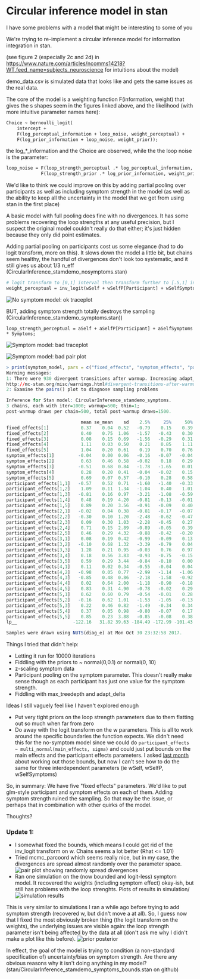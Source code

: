 
# Circular inference model in stan

I have some problems with a model that might be interesting to some of you

We're trying to re-implement a circular inference model for information integration in stan.

(see figure 2 (especially 2c and 2d) in https://www.nature.com/articles/ncomms14218?WT.feed_name=subjects_neuroscience for intuitions about the model)

demo_data.csv is simulated data that looks like and gets the same issues as the real data.

The core of the model is a weighting function F(information, weight) that gives the s shapes seem in the figures linked above, and the likelihood (with more intuitive parameter names here):

```stan
Choice ~ bernoulli_logit(
    intercept + 
    F(log_perceptual_information + loop_noise, weight_perceptual) +
    F(log_prior_information + loop_noise, weight_prior));
```

the log_*_information and the Choice are observed, while the the loop noise is the parameter:

```stan
loop_noise = F(loop_strength_perceptual .* log_perceptual_information, weight_perceptual) +
             F(loop_strength_prior .* log_prior_information, weight_prior);
```

We'd like to think we could improve on this by adding partial pooling over participants as well as including symptom strength in the model (as well as the ability to keep all the uncertainty in the model that we get from using stan in the first place)

A basic model with full pooling does fine with no divergences. It has some problems recovering the loop strengths at any useful precision, but I suspect the original model couldn't really do that either; it's just hidden because they only did point estimates.

Adding partial pooling on participants cost us some elegance (had to do logit transform, more on this). It slows down the model a little bit, but chains seem healthy, the handful of divergences don't look too systematic, and it still gives us about 1/3 n_eff
(CircularInference_stamdemo_nosymptoms.stan)

```stan
# logit transform to [0,1] interval then transform further to [.5,1] interval
weight_perceptual = inv_logit(wSelf + wSelfP[Participant] + wSelfSymptoms * Symptoms)/2+.5;
```

![No symptom model: ok traceplot](png/nosymptoms_oktrace.png)

BUT, adding symptom strength totally destroys the sampling
(CircularInference_stamdemo_symptoms.stan))
```
loop_strength_perceptual = aSelf + aSelfP[Participant] + aSelfSymptoms * Symptoms;
```

![Symptom model: bad traceplot](png/symptoms_badtrace.png)

![Symptom model: bad pair plot](png/symptom_pairs_divergent.png)

```R
> print(symptom_model, pars = c("fixed_effects", "symptom_effects", "participant_effects", "lp__"))
Warning messages:
1: There were 930 divergent transitions after warmup. Increasing adapt_delta above 0.99 may help. See
http://mc-stan.org/misc/warnings.html#divergent-transitions-after-warmup
2: Examine the pairs() plot to diagnose sampling problems

Inference for Stan model: CircularInference_stamdemo_symptoms.
3 chains, each with iter=1000; warmup=500; thin=1; 
post-warmup draws per chain=500, total post-warmup draws=1500.

                            mean se_mean    sd    2.5%     25%     50%    75%  97.5% n_eff Rhat
fixed_effects[1]            0.37    0.04  0.52   -0.79    0.15    0.39   0.52   1.45   159 1.01
fixed_effects[2]            0.40    0.75  1.06   -1.57   -0.43    0.30   1.55   1.77     2 1.82
fixed_effects[3]            0.08    0.15  0.69   -1.56   -0.29    0.31   0.39   1.44    21 1.05
fixed_effects[4]            1.11    0.03  0.50    0.21    0.85    1.11   1.25   2.33   284 1.01
fixed_effects[5]            1.04    0.20  0.61    0.19    0.70    0.76   1.38   2.49     9 1.11
symptom_effects[1]         -0.04    0.00  0.06   -0.16   -0.07   -0.04  -0.02   0.07   212 1.01
symptom_effects[2]          0.63    0.46  0.58   -0.02    0.18    0.29   1.37   1.53     2 4.49
symptom_effects[3]         -0.51    0.68  0.84   -1.78   -1.65    0.01   0.12   0.28     2 9.44
symptom_effects[4]          0.28    0.20  0.41   -0.04   -0.02    0.15   0.41   1.53     4 1.21
symptom_effects[5]          0.69    0.07  0.57   -0.10    0.28    0.58   1.02   1.96    71 1.04
participant_effects[1,1]   -0.57    0.52  0.71   -1.60   -1.40   -0.33   0.00   0.58     2 2.11
participant_effects[1,2]    1.09    0.11  1.34   -1.04    0.40    1.01   1.44   4.53   137 1.02
participant_effects[1,3]   -0.81    0.16  0.97   -3.21   -1.08   -0.59  -0.47   0.92    35 1.05
participant_effects[1,4]    0.48    0.19  4.20   -0.81   -0.13   -0.01   0.28   3.69   501 1.01
participant_effects[1,5]    0.89    0.20  3.56   -0.91   -0.09    0.40   1.31   4.59   307 1.02
participant_effects[2,1]   -0.02    0.04  0.38   -0.81   -0.17   -0.07   0.13   0.84    98 1.05
participant_effects[2,2]   -0.30    0.10  1.20   -2.48   -0.62   -0.47   0.00   2.43   137 1.01
participant_effects[2,3]    0.09    0.30  1.03   -2.28   -0.45    0.27   0.65   1.97    12 1.08
participant_effects[2,4]    0.71    0.15  2.89   -0.89   -0.05    0.39   1.08   2.76   349 1.01
participant_effects[2,5]    0.46    0.29  4.32   -0.88   -0.42   -0.20   0.21   4.29   230 1.02
participant_effects[3,1]    0.08    0.19  0.42   -0.99   -0.09    0.13   0.37   0.67     5 1.19
participant_effects[3,2]   -0.10    0.68  1.32   -3.39   -0.79    0.04   0.66   1.51     4 1.32
participant_effects[3,3]    1.28    0.21  0.95   -0.03    0.76    0.97   1.69   3.63    21 1.09
participant_effects[3,4]    0.18    0.56  3.83   -0.93   -0.75   -0.15   0.29   3.85    47 1.02
participant_effects[3,5]    0.59    0.29  3.44   -0.84   -0.10    0.00   0.31   4.37   137 1.03
participant_effects[4,1]    0.11    0.02  0.34   -0.55   -0.04    0.04   0.23   0.98   308 1.03
participant_effects[4,2]   -0.98    0.05  0.77   -2.99   -1.14   -1.06  -0.55   0.32   207 1.02
participant_effects[4,3]   -0.85    0.48  0.86   -2.18   -1.58   -0.92  -0.16   0.74     3 1.33
participant_effects[4,4]    0.02    0.64  2.00   -1.18   -0.90   -0.18   0.23   3.73    10 1.07
participant_effects[4,5]    0.83    0.31  4.90   -0.78   -0.02    0.29   0.40   5.29   245 1.02
participant_effects[5,1]    0.62    0.60  0.79   -0.54   -0.01    0.28   1.54   1.76     2 2.58
participant_effects[5,2]   -0.16    0.62  1.01   -1.53   -1.05   -0.13   0.52   1.81     3 1.48
participant_effects[5,3]    0.22    0.46  0.82   -1.49   -0.34    0.34   0.74   1.53     3 1.32
participant_effects[5,4]    0.37    0.05  0.98   -0.80   -0.07    0.17   0.51   2.93   339 1.00
participant_effects[5,5]    0.85    0.23  3.88   -0.85   -0.08    0.38   0.98   3.92   276 1.02
lp__                     -122.16   31.82 39.63 -184.49 -172.99 -101.43 -91.51 -77.61     2 5.84

Samples were drawn using NUTS(diag_e) at Mon Oct 30 23:32:58 2017.
```


Things I tried that didn't help:
* Letting it run for 10000 iterations
* Fiddling with the priors to ~ normal(0,0.1) or normal(0, 10)
* z-scaling symptom data
* Participant pooling on the symptom parameter. This doesn't really make sense though as each participant has just one value for the symptom strength.
* Fiddling with max_treedepth and adapt_delta

Ideas I still vaguely feel like I haven't explored enough
* Put very tight priors on the loop strength parameters due to them flatting out so much when far from zero
* Do away with the logit transform on the w parameters. This is all to work around the specific boundaries the function expects. We didn't need this for the no-symptom model since we could do `participant_effects ~ multi_normal(main_effects, sigma)` and could just put bounds on the main effects and the participant effects parameters. I asked [last month](http://discourse.mc-stan.org/t/bounds-depending-on-parameter-error-lub-constrain-lb-is/1937/3) about working out those bounds, but now I can't see how to do the same for three interdependent parameters (ie wSelf, wSelfP, wSelfSymptoms)


So, in summary: We have five "fixed effects" parameters. We'd like to put glm-style participant and symptom effects on each of them. Adding symptom strength ruined the sampling. So that may be the issue, or perhaps that in combination with other quirks of the model.

Thoughts?


### Update 1:
* I somewhat fixed the bounds, which means I could get rid of the inv_logit transform on w. Chains seems a lot better (Rhat <= 1.01)
* Tried mcmc_parcoord which seems really nice, but in my case, the divergences are spread almost randomly over the parameter space.
![pair plot showing randomly spread divergences](simulation/pairplot.png)
* Ran one simulation on the (now bounded and logit-less) symptom model. It recovered the weights (including symptom effect) okay-ish, but still has problems with the loop strenghts. Plots of results in simulation/
![simulation results](simulation/ppcheck.png)

This is very similar to simulations I ran a while ago before trying to add symptom strength (recovered w, but didn't move a at all). So, I guess now that I fixed the most obviously broken thing (the logit transform on the weights), the underlying issues are visible again: the loop strength parameter isn't being affected by the data at all (don't ask me why I didn't make a plot like this before).
![prior posterior](simulation/prior_posterior.png)

In effect, the goal of the model is trying to condition (a non-standard specification of) uncertainty/bias on symptom strength. Are there any obvious reasons why it isn't doing anything in my model? (stan/CircularInference_stamdemo_symptoms_bounds.stan on github)

